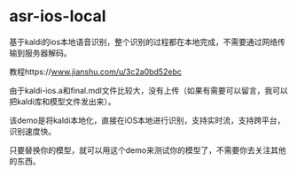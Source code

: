 # asr-ios-local
基于kaldi的ios本地语音识别，整个识别的过程都在本地完成，不需要通过网络传输到服务器解码。

教程https://www.jianshu.com/u/3c2a0bd52ebc

由于kaldi-ios.a和final.mdl文件比较大，没有上传（如果有需要可以留言，我可以把kaldi库和模型文件发出来）。

该demo是将kaldi本地化，直接在iOS本地进行识别，支持实时流，支持跨平台，识别速度快。

只要替换你的模型，就可以用这个demo来测试你的模型了，不需要你去关注其他的东西。

